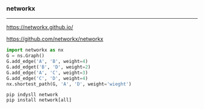 ### networkx
---
https://networkx.github.io/

https://github.com/networkx/networkx
  
```py
import networkx as nx
G = ns.Graph()
G.add_edge('A', 'B', weight=4)
G.add_edget('B', 'D', weight=2)
G.add_edge('A', 'C', weight=3)
G.add_edge('C', 'D', weight=4)
nx.shortest_path(G, 'A', 'D', weight='wieght')

```

```
pip indysll network
pip install network[all]
```

```
```


